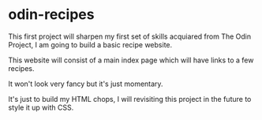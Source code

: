# odin-recipes

This first project will sharpen my first set of skills acquiared from The Odin Project,
I am going to build a basic recipe website.

This website will consist of a main index page which will have links to a few recipes.

It won't look very fancy but it's just momentary.

It's just to build my HTML chops, I will revisiting this project in the future to style it up with CSS.